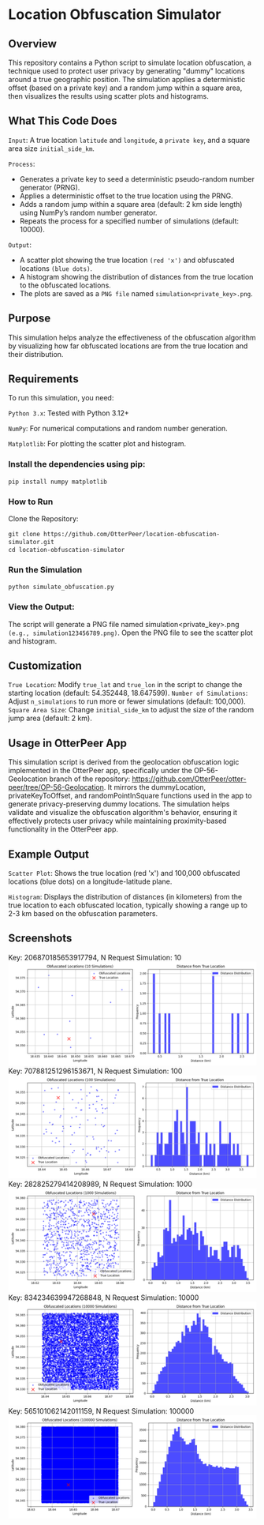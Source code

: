 # Location Obfuscation Simulator
## Overview
This repository contains a Python script to simulate location obfuscation, a technique used to protect user privacy by generating "dummy" locations around a true geographic position. The simulation applies a deterministic offset (based on a private key) and a random jump within a square area, then visualizes the results using scatter plots and histograms.

## What This Code Does

`Input`: A true location `latitude` and `longitude`, a `private key`, and a square area size `initial_side_km`. 

`Process`: 
- Generates a private key to seed a deterministic pseudo-random number generator (PRNG). 
- Applies a deterministic offset to the true location using the PRNG.
- Adds a random jump within a square area (default: 2 km side length) using NumPy’s random number generator. 
- Repeats the process for a specified number of simulations (default: 10000).

`Output`: 
- A scatter plot showing the true location `(red 'x')` and obfuscated locations `(blue dots)`. 
- A histogram showing the distribution of distances from the true location to the obfuscated locations. 
- The plots are saved as a `PNG file` named `simulation<private_key>.png`.

## Purpose
This simulation helps analyze the effectiveness of the obfuscation algorithm by visualizing how far obfuscated locations are from the true location and their distribution.

## Requirements
To run this simulation, you need:

`Python 3.x`: Tested with Python 3.12+

`NumPy`: For numerical computations and random number generation.

`Matplotlib`: For plotting the scatter plot and histogram.

### Install the dependencies using pip:
~~~
pip install numpy matplotlib
~~~

### How to Run

Clone the Repository:
~~~
git clone https://github.com/OtterPeer/location-obfuscation-simulator.git
cd location-obfuscation-simulator
~~~

### Run the Simulation
~~~
python simulate_obfuscation.py
~~~

### View the Output:
The script will generate a PNG file named simulation<private_key>.png `(e.g., simulation123456789.png)`. Open the PNG file to see the scatter plot and histogram.

## Customization

`True Location`: Modify `true_lat` and `true_lon` in the script to change the starting location (default: 54.352448, 18.647599).
`Number of Simulations`: Adjust `n_simulations` to run more or fewer simulations (default: 100,000).
`Square Area Size`: Change `initial_side_km` to adjust the size of the random jump area (default: 2 km).

## Usage in OtterPeer App

This simulation script is derived from the geolocation obfuscation logic implemented in the OtterPeer app, specifically under the OP-56-Geolocation branch of the repository: https://github.com/OtterPeer/otter-peer/tree/OP-56-Geolocation. It mirrors the dummyLocation, privateKeyToOffset, and randomPointInSquare functions used in the app to generate privacy-preserving dummy locations. The simulation helps validate and visualize the obfuscation algorithm's behavior, ensuring it effectively protects user privacy while maintaining proximity-based functionality in the OtterPeer app.

## Example Output

`Scatter Plot`: Shows the true location (red 'x') and 100,000 obfuscated locations (blue dots) on a longitude-latitude plane.

`Histogram`: Displays the distribution of distances (in kilometers) from the true location to each obfuscated location, typically showing a range up to 2-3 km based on the obfuscation parameters.

## Screenshots
Key: 206870185653917794, N Request Simulation: 10
![simulation206870185653917794.png](simulation206870185653917794.png)
Key: 707881251296153671, N Request Simulation: 100
![simulation707881251296153671.png](simulation707881251296153671.png)
Key: 282825279414208989, N Request Simulation: 1000
![simulation282825279414208989.png](simulation282825279414208989.png)
Key: 834234639947268848, N Request Simulation: 10000
![simulation834234639947268848.png](simulation834234639947268848.png)
Key: 565101062142011159, N Request Simulation: 100000
![simulation565101062142011159.png](simulation565101062142011159.png)